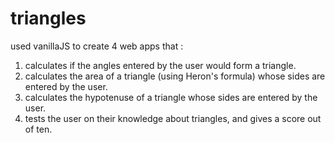# triangles
 
used vanillaJS to create 4 web apps that : 
1. calculates if the angles entered by the user would form a triangle.
2. calculates the area of a triangle (using Heron's formula) whose sides are entered by the user.
3. calculates the hypotenuse of a triangle whose sides are entered by the user.
4. tests the user on their knowledge about triangles, and gives a score out of ten.
